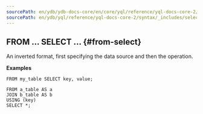 ```yaml
---
sourcePath: en/ydb/ydb-docs-core/en/core/yql/reference/yql-docs-core-2/syntax/_includes/select/from_select.md
sourcePath: en/ydb/yql/reference/yql-docs-core-2/syntax/_includes/select/from_select.md
---
```

## FROM ... SELECT ... {#from-select}

An inverted format, first specifying the data source and then the operation.

**Examples**

``` yql
FROM my_table SELECT key, value;
```

``` yql
FROM a_table AS a
JOIN b_table AS b
USING (key)
SELECT *;
```